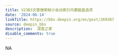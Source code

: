 ```yaml
---
title: V23B3文管搜索缺少自动索引内置磁盘选项
date: '2024-06-14'
linkTitle: https://bbs.deepin.org/en/post/269387
source: deepin_bbs
description:  深度之家 
disable_comments: true
---
```

NA
